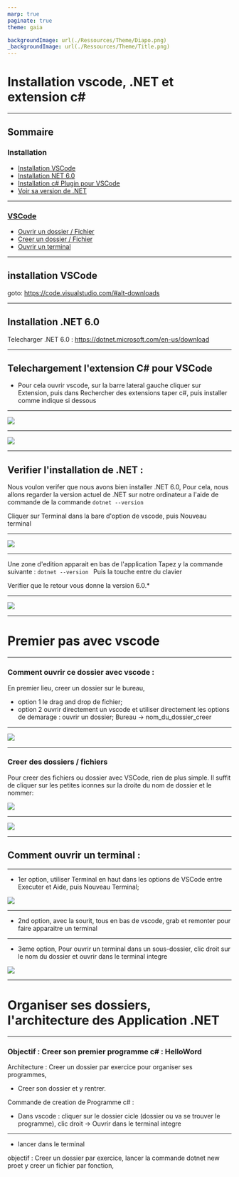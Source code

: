 ```yaml
---
marp: true
paginate: true
theme: gaia

backgroundImage: url(./Ressources/Theme/Diapo.png)
_backgroundImage: url(./Ressources/Theme/Title.png)
---
```


<link href="./Ressources/Theme/CSS/theme.css" rel="stylesheet">

<!-- _backgroundImage: url(./Ressources/Theme/Title.png) -->

# Installation vscode, .NET et extension c#

---


##	Sommaire
### Installation
- [Installation VSCode](#VSCodeInstall)
- [Installation NET 6.0](#NetInstall)
- [Installation c# Plugin pour VSCode](#CSharpInstall)
- [Voir sa version de .NET](#net6)
---
### [VSCode](#vscode)
- [Ouvrir un dossier / Fichier ](#opendir)
- [Creer un dossier / Fichier](#createdir)
- [Ouvrir un terminal](#openterm)



---


##  installation VSCode <a id="VSCodeInstall"></a>



goto:
https://code.visualstudio.com/#alt-downloads

---
## Installation .NET 6.0 <a id="NetInstall"></a>

Telecharger .NET 6.0 : https://dotnet.microsoft.com/en-us/download

---

## Telechargement l'extension C# pour VSCode <a id="CSharpInstall"></a>
- Pour cela ouvrir vscode, sur la barre lateral gauche cliquer sur Extension, puis dans Rechercher des extensions taper c#, puis installer comme indique si dessous

---

![](./Ressources/Untitled.png)


---

![](./Ressources/vscode_csharp_plugin_installation.png)

---




## Verifier l'installation de .NET : <a id="net6"></a>

Nous voulon verifer que nous avons bien installer .NET 6.0,
Pour cela, nous allons regarder la version actuel de .NET sur notre ordinateur a l'aide de commande de la commande ```dotnet --version```
 
  
Cliquer sur Terminal dans la bare d'option de vscode, puis Nouveau terminal

---

![](./Ressources/open_a_term.png)


---

Une zone d'edition apparait en bas de l'application
Tapez y la commande suivante :
```dotnet --version ```
Puis la touche entre du clavier

Verifier que le retour vous donne la version 6.0.*

---

![](./Ressources/dotnet--version.png)

---

#  Premier pas avec vscode <a id="vscode"></a>

---


### Comment ouvrir ce dossier avec vscode : <a id="opendir"></a>
En premier lieu, creer un dossier sur le bureau,

-	option 1 le drag and drop de fichier;
-	option 2 ouvrir directement un vscode et utiliser directement les options de demarage : ouvrir un dossier; Bureau -> nom_du_dossier_creer

---

![](./Ressources/open_dir_vscode.png)

---

### Creer des dossiers / fichiers <a id="createdir"></a>
Pour creer des fichiers ou dossier avec VSCode, rien de plus simple.
Il suffit de cliquer sur les petites iconnes sur la droite du nom de dossier et le nommer: 


![](./Ressources/new_file.png)

---
![](./Ressources/new_dir.png)

---



## Comment ouvrir un terminal : <a id="openterm"></a>





---

- 1er option, utiliser Terminal en haut dans les options de VSCode entre Executer et Aide, puis Nouveau Terminal;

![](./Ressources/open_a_term.png)

---

- 2nd option, avec la sourit, tous en bas de vscode, grab et remonter pour faire apparaitre un terminal


---

- 3eme option,
Pour ouvrir un terminal dans un sous-dossier, clic droit sur le nom du dossier et ouvrir dans le terminal integre

![](./Ressources/termIntegre.png)


---


# Organiser ses dossiers, l'architecture des Application .NET

---
### Objectif : Creer son premier programme c# : HelloWord

Architecture : Creer un dossier par exercice pour organiser ses programmes,
	
- Creer son dossier et y rentrer.

Commande de creation de Programme c# :
- Dans vscode : cliquer sur le dossier cicle (dossier ou va se trouver le programme), clic droit -> Ouvrir dans le terminal integre
---
- lancer dans le terminal

objectif : Creer un dossier par exercice, lancer la commande dotnet new proet y creer un fichier par fonction, 










